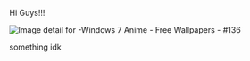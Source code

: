 Hi Guys!!!

![Image detail for -Windows 7 Anime - Free Wallpapers - #136](https://github.com/user-attachments/assets/655f6045-c9af-49ba-82b5-74fb1255dace)


something idk
